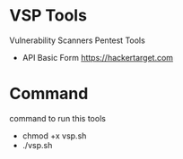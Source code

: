# VSP Tools
Vulnerability Scanners Pentest Tools
- API Basic Form https://hackertarget.com

# Command
command to run this tools
- chmod +x vsp.sh
- ./vsp.sh

